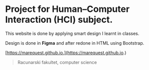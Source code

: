 # Project for Human–Computer Interaction (HCI) subject.

This website is done by applying smart design I learnt in classes.

Design is done in **Figma** and after redone in HTML using Bootstrap.

[https://marequest.github.io.](https://marequest.github.io.)

> Racunarski fakultet, computer science

